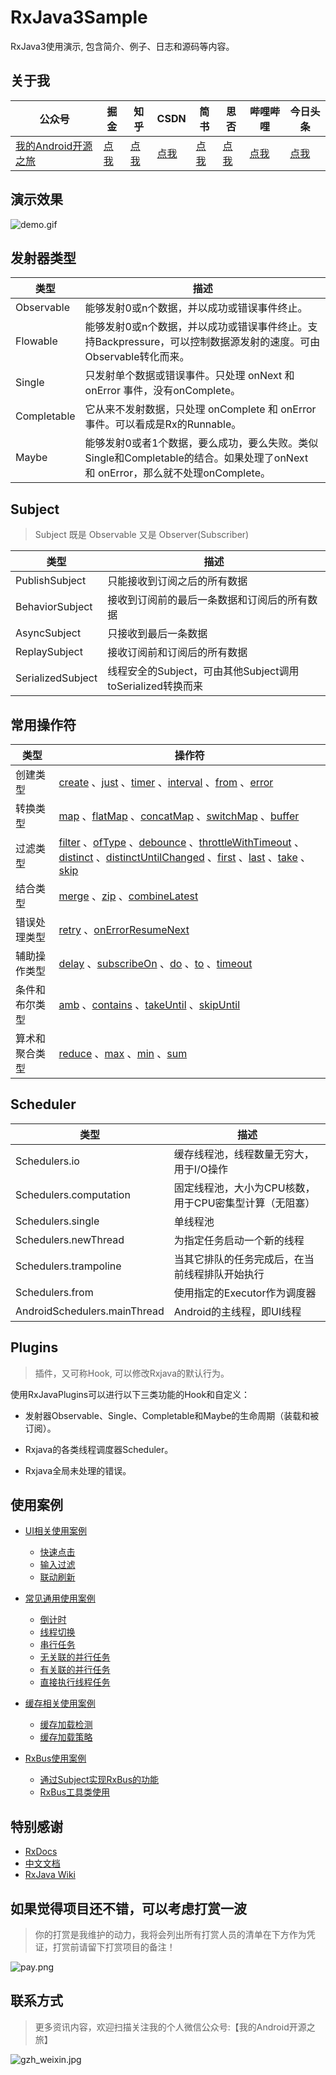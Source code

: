 # RxJava3Sample

RxJava3使用演示, 包含简介、例子、日志和源码等内容。

## 关于我

| 公众号   | 掘金     |  知乎    |  CSDN   |   简书   |   思否  |   哔哩哔哩  |   今日头条
|---------|---------|--------- |---------|---------|---------|---------|---------|
| [我的Android开源之旅](https://ss.im5i.com/2021/06/14/6tqAU.png)  |  [点我](https://juejin.im/user/598feef55188257d592e56ed/posts)    |   [点我](https://www.zhihu.com/people/xuexiangjys/posts)       |   [点我](https://xuexiangjys.blog.csdn.net/)  |   [点我](https://www.jianshu.com/u/6bf605575337)  |   [点我](https://segmentfault.com/u/xuexiangjys)  |   [点我](https://space.bilibili.com/483850585)  |   [点我](https://img.rruu.net/image/5ff34ff7b02dd)

## 演示效果

![demo.gif](https://c2.im5i.com/2022/01/13/UtJnj.gif)

## 发射器类型

类型	| 描述
|---|---
Observable<T> | 能够发射0或n个数据，并以成功或错误事件终止。
Flowable<T> | 能够发射0或n个数据，并以成功或错误事件终止。支持Backpressure，可以控制数据源发射的速度。可由Observable转化而来。
Single<T> | 只发射单个数据或错误事件。只处理 onNext 和 onError 事件，没有onComplete。
Completable | 它从来不发射数据，只处理 onComplete 和 onError 事件。可以看成是Rx的Runnable。
Maybe<T> | 能够发射0或者1个数据，要么成功，要么失败。类似Single和Completable的结合。如果处理了onNext 和 onError，那么就不处理onComplete。

## Subject

> Subject 既是 Observable 又是 Observer(Subscriber)

类型	| 描述
|---|---
PublishSubject | 只能接收到订阅之后的所有数据
BehaviorSubject | 接收到订阅前的最后一条数据和订阅后的所有数据
AsyncSubject | 只接收到最后一条数据
ReplaySubject | 接收订阅前和订阅后的所有数据
SerializedSubject | 线程安全的Subject，可由其他Subject调用toSerialized转换而来

## 常用操作符

类型	| 操作符
|---|---
创建类型 | [create](https://github.com/xuexiangjys/RxJava3Sample/blob/master/app/src/main/java/com/xuexiang/rxjava3sample/fragment/operators/creation/Create.java) 、[just](https://github.com/xuexiangjys/RxJava3Sample/blob/master/app/src/main/java/com/xuexiang/rxjava3sample/fragment/operators/creation/Just.java) 、[timer](https://github.com/xuexiangjys/RxJava3Sample/blob/master/app/src/main/java/com/xuexiang/rxjava3sample/fragment/operators/creation/Timer.java) 、[interval](https://github.com/xuexiangjys/RxJava3Sample/blob/master/app/src/main/java/com/xuexiang/rxjava3sample/fragment/operators/creation/Interval.java) 、[from](https://github.com/xuexiangjys/RxJava3Sample/blob/master/app/src/main/java/com/xuexiang/rxjava3sample/fragment/operators/creation/From.java) 、[error](https://github.com/xuexiangjys/RxJava3Sample/blob/master/app/src/main/java/com/xuexiang/rxjava3sample/fragment/operators/creation/Error.java)
转换类型 | [map](https://github.com/xuexiangjys/RxJava3Sample/blob/master/app/src/main/java/com/xuexiang/rxjava3sample/fragment/operators/transformation/Map.java) 、[flatMap](https://github.com/xuexiangjys/RxJava3Sample/blob/master/app/src/main/java/com/xuexiang/rxjava3sample/fragment/operators/transformation/FlatMap.java) 、[concatMap](https://github.com/xuexiangjys/RxJava3Sample/blob/master/app/src/main/java/com/xuexiang/rxjava3sample/fragment/operators/transformation/ConcatMap.java) 、[switchMap](https://github.com/xuexiangjys/RxJava3Sample/blob/master/app/src/main/java/com/xuexiang/rxjava3sample/fragment/operators/transformation/SwitchMap.java) 、[buffer](https://github.com/xuexiangjys/RxJava3Sample/blob/master/app/src/main/java/com/xuexiang/rxjava3sample/fragment/operators/transformation/Buffer.java)
过滤类型 | [filter](https://github.com/xuexiangjys/RxJava3Sample/blob/master/app/src/main/java/com/xuexiang/rxjava3sample/fragment/operators/filtering/Filter.java) 、[ofType](https://github.com/xuexiangjys/RxJava3Sample/blob/master/app/src/main/java/com/xuexiang/rxjava3sample/fragment/operators/filtering/OfType.java) 、[debounce](https://github.com/xuexiangjys/RxJava3Sample/blob/master/app/src/main/java/com/xuexiang/rxjava3sample/fragment/operators/filtering/Debounce.java) 、[throttleWithTimeout](https://github.com/xuexiangjys/RxJava3Sample/blob/master/app/src/main/java/com/xuexiang/rxjava3sample/fragment/operators/filtering/ThrottleWithTimeout.java) 、[distinct](https://github.com/xuexiangjys/RxJava3Sample/blob/master/app/src/main/java/com/xuexiang/rxjava3sample/fragment/operators/filtering/Distinct.java) 、[distinctUntilChanged](https://github.com/xuexiangjys/RxJava3Sample/blob/master/app/src/main/java/com/xuexiang/rxjava3sample/fragment/operators/filtering/DistinctUntilChanged.java) 、[first](https://github.com/xuexiangjys/RxJava3Sample/blob/master/app/src/main/java/com/xuexiang/rxjava3sample/fragment/operators/filtering/First.java) 、[last](https://github.com/xuexiangjys/RxJava3Sample/blob/master/app/src/main/java/com/xuexiang/rxjava3sample/fragment/operators/filtering/Last.java) 、[take](https://github.com/xuexiangjys/RxJava3Sample/blob/master/app/src/main/java/com/xuexiang/rxjava3sample/fragment/operators/filtering/Take.java) 、[skip](https://github.com/xuexiangjys/RxJava3Sample/blob/master/app/src/main/java/com/xuexiang/rxjava3sample/fragment/operators/filtering/Skip.java)
结合类型 | [merge](https://github.com/xuexiangjys/RxJava3Sample/blob/master/app/src/main/java/com/xuexiang/rxjava3sample/fragment/operators/combining/Merge.java)  、[zip](https://github.com/xuexiangjys/RxJava3Sample/blob/master/app/src/main/java/com/xuexiang/rxjava3sample/fragment/operators/combining/Zip.java) 、[combineLatest](https://github.com/xuexiangjys/RxJava3Sample/blob/master/app/src/main/java/com/xuexiang/rxjava3sample/fragment/operators/combining/CombineLatest.java)
错误处理类型 | [retry](https://github.com/xuexiangjys/RxJava3Sample/blob/master/app/src/main/java/com/xuexiang/rxjava3sample/fragment/operators/errorhandling/Retry.java) 、[onErrorResumeNext](https://github.com/xuexiangjys/RxJava3Sample/blob/master/app/src/main/java/com/xuexiang/rxjava3sample/fragment/operators/errorhandling/OnErrorResumeNext.java)
辅助操作类型 | [delay](https://github.com/xuexiangjys/RxJava3Sample/blob/master/app/src/main/java/com/xuexiang/rxjava3sample/fragment/operators/utility/Delay.java) 、[subscribeOn](https://github.com/xuexiangjys/RxJava3Sample/blob/master/app/src/main/java/com/xuexiang/rxjava3sample/fragment/operators/utility/SubscribeOn.java) 、[do](https://github.com/xuexiangjys/RxJava3Sample/blob/master/app/src/main/java/com/xuexiang/rxjava3sample/fragment/operators/utility/Do.java) 、[to](https://github.com/xuexiangjys/RxJava3Sample/blob/master/app/src/main/java/com/xuexiang/rxjava3sample/fragment/operators/utility/To.java) 、[timeout](https://github.com/xuexiangjys/RxJava3Sample/blob/master/app/src/main/java/com/xuexiang/rxjava3sample/fragment/operators/utility/Timeout.java)
条件和布尔类型 | [amb](https://github.com/xuexiangjys/RxJava3Sample/blob/master/app/src/main/java/com/xuexiang/rxjava3sample/fragment/operators/conditional/Amb.java) 、[contains](https://github.com/xuexiangjys/RxJava3Sample/blob/master/app/src/main/java/com/xuexiang/rxjava3sample/fragment/operators/conditional/Contains.java) 、[takeUntil](https://github.com/xuexiangjys/RxJava3Sample/blob/master/app/src/main/java/com/xuexiang/rxjava3sample/fragment/operators/conditional/TakeUntil.java) 、[skipUntil](https://github.com/xuexiangjys/RxJava3Sample/blob/master/app/src/main/java/com/xuexiang/rxjava3sample/fragment/operators/conditional/SkipUntil.java)
算术和聚合类型 | [reduce](https://github.com/xuexiangjys/RxJava3Sample/blob/master/app/src/main/java/com/xuexiang/rxjava3sample/fragment/operators/mathematical/Reduce.java) 、[max](https://github.com/xuexiangjys/RxJava3Sample/blob/master/app/src/main/java/com/xuexiang/rxjava3sample/fragment/operators/mathematical/Max.java) 、[min](https://github.com/xuexiangjys/RxJava3Sample/blob/master/app/src/main/java/com/xuexiang/rxjava3sample/fragment/operators/mathematical/Min.java) 、[sum](https://github.com/xuexiangjys/RxJava3Sample/blob/master/app/src/main/java/com/xuexiang/rxjava3sample/fragment/operators/mathematical/Sum.java)

## Scheduler

类型	| 描述
|---|---
Schedulers.io | 缓存线程池，线程数量无穷大，用于I/O操作
Schedulers.computation | 固定线程池，大小为CPU核数，用于CPU密集型计算（无阻塞）
Schedulers.single | 单线程池
Schedulers.newThread | 为指定任务启动一个新的线程
Schedulers.trampoline | 当其它排队的任务完成后，在当前线程排队开始执行
Schedulers.from | 使用指定的Executor作为调度器
AndroidSchedulers.mainThread | Android的主线程，即UI线程

## Plugins

> 插件，又可称Hook, 可以修改Rxjava的默认行为。

使用RxJavaPlugins可以进行以下三类功能的Hook和自定义：

* 发射器Observable、Single、Completable和Maybe的生命周期（装载和被订阅）。

* Rxjava的各类线程调度器Scheduler。

* Rxjava全局未处理的错误。

## 使用案例

* [UI相关使用案例](https://github.com/xuexiangjys/RxJava3Sample/blob/master/app/src/main/java/com/xuexiang/rxjava3sample/fragment/usecase/rxbinding)
    * [快速点击](https://github.com/xuexiangjys/RxJava3Sample/blob/master/app/src/main/java/com/xuexiang/rxjava3sample/fragment/usecase/rxbinding/QuickClickFragment.java)
    * [输入过滤](https://github.com/xuexiangjys/RxJava3Sample/blob/master/app/src/main/java/com/xuexiang/rxjava3sample/fragment/usecase/rxbinding/InputFilteringFragment.java)
    * [联动刷新](https://github.com/xuexiangjys/RxJava3Sample/blob/master/app/src/main/java/com/xuexiang/rxjava3sample/fragment/usecase/rxbinding/LinkageRefreshFragment.java)

* [常见通用使用案例](https://github.com/xuexiangjys/RxJava3Sample/blob/master/app/src/main/java/com/xuexiang/rxjava3sample/fragment/usecase/rxjava)
    * [倒计时](https://github.com/xuexiangjys/RxJava3Sample/blob/master/app/src/main/java/com/xuexiang/rxjava3sample/fragment/usecase/rxjava/CountDownFragment.java)
    * [线程切换](https://github.com/xuexiangjys/RxJava3Sample/blob/master/app/src/main/java/com/xuexiang/rxjava3sample/fragment/usecase/rxjava/ThreadSwitchFragment.java)
    * [串行任务](https://github.com/xuexiangjys/RxJava3Sample/blob/master/app/src/main/java/com/xuexiang/rxjava3sample/fragment/usecase/rxjava/SerialTaskFragment.java)
    * [无关联的并行任务](https://github.com/xuexiangjys/RxJava3Sample/blob/master/app/src/main/java/com/xuexiang/rxjava3sample/fragment/usecase/rxjava/UnrelatedConcurrentTaskFragment.java)
    * [有关联的并行任务](https://github.com/xuexiangjys/RxJava3Sample/blob/master/app/src/main/java/com/xuexiang/rxjava3sample/fragment/usecase/rxjava/RelatedConcurrentTaskFragment.java)
    * [直接执行线程任务](https://github.com/xuexiangjys/RxJava3Sample/blob/master/app/src/main/java/com/xuexiang/rxjava3sample/fragment/usecase/rxjava/SchedulerDirectFragment.java)

* [缓存相关使用案例](https://github.com/xuexiangjys/RxJava3Sample/blob/master/app/src/main/java/com/xuexiang/rxjava3sample/fragment/usecase/cache)
    * [缓存加载检测](https://github.com/xuexiangjys/RxJava3Sample/blob/master/app/src/main/java/com/xuexiang/rxjava3sample/fragment/usecase/cache/CacheLoadFragment.java)
    * [缓存加载策略](https://github.com/xuexiangjys/RxJava3Sample/blob/master/app/src/main/java/com/xuexiang/rxjava3sample/fragment/usecase/cache/CacheStrategyFragment.java)

* [RxBus使用案例](https://github.com/xuexiangjys/RxJava3Sample/blob/master/app/src/main/java/com/xuexiang/rxjava3sample/fragment/usecase/rxbus)
    * [通过Subject实现RxBus的功能](https://github.com/xuexiangjys/RxJava3Sample/blob/master/app/src/main/java/com/xuexiang/rxjava3sample/fragment/usecase/rxbus/RxSubjectFragment.java)
    * [RxBus工具类使用](https://github.com/xuexiangjys/RxJava3Sample/blob/master/app/src/main/java/com/xuexiang/rxjava3sample/fragment/usecase/rxbus/RxBusUtilsFragment.java)


## 特别感谢

* [RxDocs](https://github.com/mcxiaoke/RxDocs)
* [中文文档](https://www.kancloud.cn/luponu/rxjava_zh/974447)
* [RxJava Wiki](https://github.com/ReactiveX/rxjava/wiki)

## 如果觉得项目还不错，可以考虑打赏一波

> 你的打赏是我维护的动力，我将会列出所有打赏人员的清单在下方作为凭证，打赏前请留下打赏项目的备注！

![pay.png](https://ss.im5i.com/2021/06/14/6twG6.png)

## 联系方式

> 更多资讯内容，欢迎扫描关注我的个人微信公众号:【我的Android开源之旅】

![gzh_weixin.jpg](https://ss.im5i.com/2021/06/14/65yoL.jpg)
